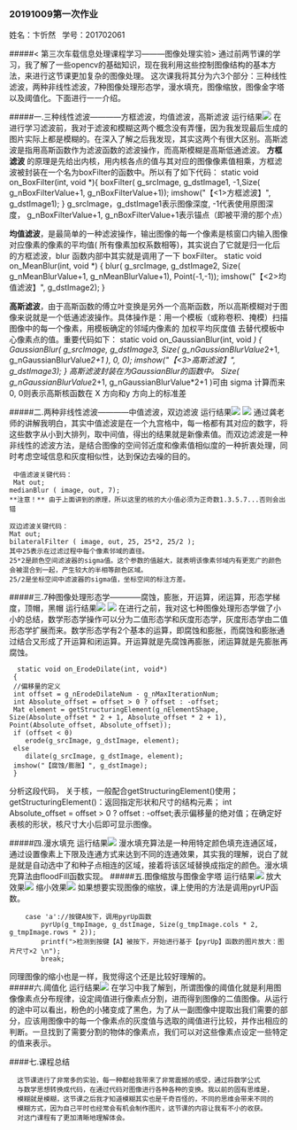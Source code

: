###     20191009第一次作业

姓名：卞忻然       &nbsp;  学号：201702061

#####< 第三次车载信息处理课程学习———图像处理实验>
通过前两节课的学习，我了解了一些opencv的基础知识，现在我利用这些控制图像结构的基本方法，来进行这节课更加复杂的图像处理。
这次课我将其分为六3个部分：三种线性滤波，两种非线性滤波，7种图像处理形态学，漫水填充，图像缩放，图像金字塔以及阈值化。下面进行一一介绍。

#####一.三种线性滤波————方框滤波，均值滤波，高斯滤波
运行结果![](../../../github/-/004.jpg)
在进行学习滤波前，我对于滤波和模糊这两个概念没有弄懂，因为我发现最后生成的图片实际上都是模糊的。在深入了解之后我发现，其实这两个有很大区别。高斯滤波是指用高斯函数作为滤波函数的滤波操作，而高斯模糊是高斯低通滤波。
**方框滤波** 的原理是先给出内核，用内核各点的值与其对应的图像像素值相乘，方框滤波被封装在一个名为boxFilter的函数中。所以有了如下代码：
static void on_BoxFilter(int, void *){
	boxFilter( g_srcImage, g_dstImage1, -1,Size( g_nBoxFilterValue+1, g_nBoxFilterValue+1));
	imshow("【<1>方框滤波】", g_dstImage1);
}
 g_srcImage，g_dstImage1表示图像深度, -1代表使用原图深度，
 g_nBoxFilterValue+1, g_nBoxFilterValue+1表示锚点（即被平滑的那个点）

 **均值滤波**，是最简单的一种滤波操作，输出图像的每一个像素是核窗口内输入图像对应像素的像素的平均值( 所有像素加权系数相等)，其实说白了它就是归一化后的方框滤波，blur 函数内部中其实就是调用了一下 boxFilter。
 static void on_MeanBlur(int, void *)
{
	blur( g_srcImage, g_dstImage2, Size( g_nMeanBlurValue+1, g_nMeanBlurValue+1), Point(-1,-1));
	imshow("【<2>均值滤波】", g_dstImage2);
}

**高斯滤波**，由于高斯函数的傅立叶变换是另外一个高斯函数，所以高斯模糊对于图像来说就是一个低通滤波操作。具体操作是：用一个模板（或称卷积、掩模）扫描图像中的每一个像素，用模板确定的邻域内像素的 加权平均灰度值 去替代模板中心像素点的值。重要代码如下：
static void on_GaussianBlur(int, void *)
{
	GaussianBlur( g_srcImage, g_dstImage3, Size( g_nGaussianBlurValue*2+1, g_nGaussianBlurValue*2+1 ), 0, 0);
	imshow("【<3>高斯滤波】", g_dstImage3);
}
高斯滤波封装在为GaussianBlur的函数中。
Size( g_nGaussianBlurValue*2+1, g_nGaussianBlurValue*2+1 )可由 sigma 计算而来
0, 0则表示高斯核函数在 X 方向和y 方向上的标准差

#####二.两种非线性滤波————中值滤波，双边滤波
运行结果![](../../../github/-/005.jpg)
![](../../../github/-/006.jpg)
通过龚老师的讲解我明白，其实中值滤波是在一个九宫格中，每一格都有其对应的数字，将这些数字从小到大排列，取中间值，得出的结果就是新像素值。而双边滤波是一种非线性的滤波方法，是结合图像的空间邻近度和像素值相似度的一种折衷处理，同时考虑空域信息和灰度相似性，达到保边去噪的目的。
  
     
     中值滤波关键代码：
     Mat out; 
	medianBlur ( image, out, 7);
    **注意！** 由于上面讲到的原理，所以这里的核的大小值必须为正奇数1.3.5.7...否则会出错
    
    双边滤波关键代码：
    Mat out; 
	bilateralFilter ( image, out, 25, 25*2, 25/2 ); 
    其中25表示在过滤过程中每个像素邻域的直径。
    25*2是颜色空间滤波器的sigma值。这个参数的值越大，就表明该像素邻域内有更宽广的颜色会被混合到一起，产生较大的半相等颜色区域。
    25/2是坐标空间中滤波器的sigma值，坐标空间的标注方差。

  



#####三.7种图像处理形态学————腐蚀，膨胀，开运算，闭运算，形态学梯度，顶帽，黑帽
运行结果![](../../../github/-/007.jpg)
![](../../../github/-/008.jpg)
在进行之前，我对这七种图像处理形态学做了小小的总结，数学形态学操作可以分为二值形态学和灰度形态学，灰度形态学由二值形态学扩展而来。数学形态学有2个基本的运算，即腐蚀和膨胀，而腐蚀和膨胀通过结合又形成了开运算和闭运算。开运算就是先腐蚀再膨胀，闭运算就是先膨胀再腐蚀。
      
      static void on_ErodeDilate(int, void*)
     {
	 //偏移量的定义
	 int offset = g_nErodeDilateNum - g_nMaxIterationNum;
	 int Absolute_offset = offset > 0 ? offset : -offset;
	 Mat element = getStructuringElement(g_nElementShape, Size(Absolute_offset * 2 + 1, Absolute_offset * 2 + 1), Point(Absolute_offset, Absolute_offset));
	 if (offset < 0)
		erode(g_srcImage, g_dstImage, element);
	 else
		dilate(g_srcImage, g_dstImage, element);
	 imshow("【腐蚀/膨胀】", g_dstImage);
     }
分析这段代码，
关于核，一般配合getStructuringElement()使用；getStructuringElement()：返回指定形状和尺寸的结构元素；
 int Absolute_offset = offset > 0 ? offset : -offset;表示偏移量的绝对值；在确定好表核的形状，核尺寸大小后即可显示图像。



#####四.漫水填充
运行结果![](../../../github/-/009.jpg)
漫水填充算法是一种用特定颜色填充连通区域，通过设置像素上下限及连通方式来达到不同的连通效果，其实我的理解，说白了就是就是自动选中了和种子点相连的区域，接着将该区域替换成指定的颜色。漫水填充算法由floodFill函数实现。
#####五.图像缩放与图像金字塔
运行结果![](../../../github/-/010.jpg)
放大效果![](../../../github/-/011.jpg)
缩小效果![](../../../github/-/012.jpg)
如果想要实现图像的缩放，课上使用的方法是调用pyrUP函数。
   
        
        case 'a'://按键A按下，调用pyrUp函数
			pyrUp(g_tmpImage, g_dstImage, Size(g_tmpImage.cols * 2, g_tmpImage.rows * 2));
			printf(">检测到按键【A】被按下，开始进行基于【pyrUp】函数的图片放大：图片尺寸×2 \n");
			break;
同理图像的缩小也是一样，我觉得这个还是比较好理解的。            
#####六.阈值化
运行结果![](../../../github/-/013.jpg)
在学习中我了解到，所谓图像的阈值化就是利用图像像素点分布规律，设定阈值进行像素点分割，进而得到图像的二值图像。从运行的途中可以看出，粉色的小猪变成了黑色，为了从一副图像中提取出我们需要的部分，应该用图像中的每一个像素点的灰度值与选取的阈值进行比较，并作出相应的判断。一旦找到了需要分割的物体的像素点，我们可以对这些像素点设定一些特定的值来表示。
       
####七.课程总结
      
      这节课进行了非常多的实验，每一种都给我带来了非常震撼的感受，通过将数学公式
      与数学思想转换成代码，在通过代码对图像进行各种各种的变换。我以前的固有思维是，
      模糊就是模糊，这节课之后我才知道模糊其实也是千奇百怪的，不同的思维会带来不同的
      模糊方式，因为自己平时也经常会有机会制作图片，这节课的内容让我有不小的收获。
      对这门课程有了更加清晰地理解体会。



